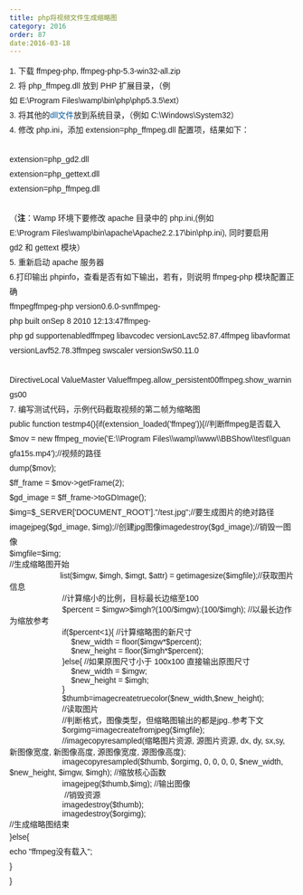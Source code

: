 ```yaml
---
title: php将视频文件生成缩略图
category: 2016
order: 87
date:2016-03-18
---
```

 <div class="bct fc05 fc11 nbw-blog ztag"><p style="margin-top: 0px; margin-bottom: 0px; font-family: Tahoma, Arial, Helvetica, sans-serif, SimSun; line-height: 26px;"   >1.&nbsp;下载&nbsp;ffmpeg-php,&nbsp;ffmpeg-php-5.3-win32-all.zip<br></p><p style="margin-top: 0px; margin-bottom: 0px; font-family: Tahoma, Arial, Helvetica, sans-serif, SimSun; line-height: 26px;"   >2.&nbsp;将&nbsp;php_ffmpeg.dll&nbsp;放到&nbsp;PHP&nbsp;扩展目录，（例如&nbsp;E:\Program&nbsp;Files\wamp\bin\php\php5.3.5\ext）<br></p><p style="margin-top: 0px; margin-bottom: 0px; font-family: Tahoma, Arial, Helvetica, sans-serif, SimSun; line-height: 26px;"   >3.&nbsp;将其他的<a style="color: rgb(0, 85, 153); text-decoration: none;" target="_blank" rel="nofollow" href="http://wenwen.soso.com/z/Search.e?sp=Sdll%E6%96%87%E4%BB%B6&amp;ch=w.search.yjjlink&amp;cid=w.search.yjjlink"   >dll文件</a>放到系统目录，（例如&nbsp;C:\Windows\System32）<br></p><p style="margin-top: 0px; margin-bottom: 0px; font-family: Tahoma, Arial, Helvetica, sans-serif, SimSun; line-height: 26px;"   >4.&nbsp;修改&nbsp;php.ini，添加&nbsp;extension=php_ffmpeg.dll&nbsp;配置项，结果如下：<br></p><p style="margin-top: 0px; margin-bottom: 0px; font-family: Tahoma, Arial, Helvetica, sans-serif, SimSun; line-height: 26px;"   ><br>extension=php_gd2.dll<br>extension=php_gettext.dll<br>extension=php_ffmpeg.dll<br><br></p><p style="margin-top: 0px; margin-bottom: 0px; font-family: Tahoma, Arial, Helvetica, sans-serif, SimSun; line-height: 26px;"   >（<strong>注</strong>：Wamp&nbsp;环境下要修改&nbsp;apache&nbsp;目录中的&nbsp;php.ini,(例如E:\Program&nbsp;Files\wamp\bin\apache\Apache2.2.17\bin\php.ini),&nbsp;同时要启用gd2&nbsp;和&nbsp;gettext&nbsp;模块）<br></p><p style="margin-top: 0px; margin-bottom: 0px; font-family: Tahoma, Arial, Helvetica, sans-serif, SimSun; line-height: 26px;"   >5.&nbsp;重新启动&nbsp;apache&nbsp;服务器<br></p><p style="margin-top: 0px; margin-bottom: 0px; font-family: Tahoma, Arial, Helvetica, sans-serif, SimSun; line-height: 26px;"   >6.打印输出&nbsp;phpinfo，查看是否有如下输出，若有，则说明&nbsp;ffmpeg-php&nbsp;模块配置正确<br>ffmpegffmpeg-php&nbsp;version0.6.0-svnffmpeg-php&nbsp;built&nbsp;onSep&nbsp;8&nbsp;2010&nbsp;12:13:47ffmpeg-php&nbsp;gd&nbsp;supportenabledffmpeg&nbsp;libavcodec&nbsp;versionLavc52.87.4ffmpeg&nbsp;libavformat&nbsp;versionLavf52.78.3ffmpeg&nbsp;swscaler&nbsp;versionSwS0.11.0</p><p style="margin-top: 0px; margin-bottom: 0px; font-family: Tahoma, Arial, Helvetica, sans-serif, SimSun; line-height: 26px;"   >&nbsp;<br>DirectiveLocal&nbsp;ValueMaster&nbsp;Valueffmpeg.allow_persistent00ffmpeg.show_warnings00</p><p style="margin-top: 0px; margin-bottom: 0px; font-family: Tahoma, Arial, Helvetica, sans-serif, SimSun; line-height: 26px;"   >7.&nbsp;编写测试代码，示例代码截取视频的第二帧为缩略图<br>public&nbsp;function&nbsp;testmp4(){if(extension_loaded('ffmpeg')){//判断ffmpeg是否载入$mov&nbsp;=&nbsp;new&nbsp;ffmpeg_movie('E:\\Program&nbsp;Files\\wamp\\www\\BBShow\\test\\guangfa15s.mp4');//视频的路径</p><p style="margin-top: 0px; margin-bottom: 0px; font-family: Tahoma, Arial, Helvetica, sans-serif, SimSun; line-height: 26px;"   >dump($mov);</p><p style="margin-top: 0px; margin-bottom: 0px; font-family: Tahoma, Arial, Helvetica, sans-serif, SimSun; line-height: 26px;"   >$ff_frame&nbsp;=&nbsp;$mov-&gt;getFrame(2);</p><p style="margin-top: 0px; margin-bottom: 0px; font-family: Tahoma, Arial, Helvetica, sans-serif, SimSun; line-height: 26px;"   >$gd_image&nbsp;=&nbsp;$ff_frame-&gt;toGDImage();</p><p style="margin-top: 0px; margin-bottom: 0px; font-family: Tahoma, Arial, Helvetica, sans-serif, SimSun; line-height: 26px;"   >$img=$_SERVER['DOCUMENT_ROOT']."/test.jpg";//要生成图片的绝对路径imagejpeg($gd_image,&nbsp;$img);//创建jpg图像imagedestroy($gd_image);//销毁一图像</p><p style="margin-top: 0px; margin-bottom: 0px;"   ><font face="Tahoma, Arial, Helvetica, sans-serif, SimSun"   >$imgfile=$img;</font></p><p style="margin-top: 0px; margin-bottom: 0px;"   ><font face="Tahoma, Arial, Helvetica, sans-serif, SimSun"   >//生成缩略图开始</font></p><p style="margin-top: 0px; margin-bottom: 0px;"   ><font face="Tahoma, Arial, Helvetica, sans-serif, SimSun"   >&nbsp; &nbsp; &nbsp; &nbsp; &nbsp; &nbsp; &nbsp; &nbsp; &nbsp; &nbsp; &nbsp; &nbsp;list($imgw, $imgh, $imgt, $attr) = getimagesize($imgfile);//获取图片信息</font></p><p style="margin-top: 0px; margin-bottom: 0px;"   ><font face="Tahoma, Arial, Helvetica, sans-serif, SimSun"   >&nbsp; &nbsp; &nbsp; &nbsp; &nbsp; &nbsp; &nbsp; &nbsp; &nbsp; &nbsp; &nbsp; &nbsp; //计算缩小的比例，目标最长边缩至100</font></p><p style="margin-top: 0px; margin-bottom: 0px;"   ><font face="Tahoma, Arial, Helvetica, sans-serif, SimSun"   >&nbsp; &nbsp; &nbsp; &nbsp; &nbsp; &nbsp; &nbsp; &nbsp; &nbsp; &nbsp; &nbsp; &nbsp; $percent = $imgw&gt;$imgh?(100/$imgw):(100/$imgh); //以最长边作为缩放参考</font></p><p style="margin-top: 0px; margin-bottom: 0px;"   ><font face="Tahoma, Arial, Helvetica, sans-serif, SimSun"   >&nbsp; &nbsp; &nbsp; &nbsp; &nbsp; &nbsp; &nbsp; &nbsp; &nbsp; &nbsp; &nbsp; &nbsp; if($percent&lt;1){ //计算缩略图的新尺寸</font></p><p style="margin-top: 0px; margin-bottom: 0px;"   ><font face="Tahoma, Arial, Helvetica, sans-serif, SimSun"   >&nbsp; &nbsp; &nbsp; &nbsp; &nbsp; &nbsp; &nbsp; &nbsp; &nbsp; &nbsp; &nbsp; &nbsp; &nbsp; &nbsp; $new_width = floor($imgw*$percent);</font></p><p style="margin-top: 0px; margin-bottom: 0px;"   ><font face="Tahoma, Arial, Helvetica, sans-serif, SimSun"   >&nbsp; &nbsp; &nbsp; &nbsp; &nbsp; &nbsp; &nbsp; &nbsp; &nbsp; &nbsp; &nbsp; &nbsp; &nbsp; &nbsp; $new_height = floor($imgh*$percent);</font></p><p style="margin-top: 0px; margin-bottom: 0px;"   ><font face="Tahoma, Arial, Helvetica, sans-serif, SimSun"   >&nbsp; &nbsp; &nbsp; &nbsp; &nbsp; &nbsp; &nbsp; &nbsp; &nbsp; &nbsp; &nbsp; &nbsp; }else{ //如果原图尺寸小于 100x100 直接输出原图尺寸</font></p><p style="margin-top: 0px; margin-bottom: 0px;"   ><font face="Tahoma, Arial, Helvetica, sans-serif, SimSun"   >&nbsp; &nbsp; &nbsp; &nbsp; &nbsp; &nbsp; &nbsp; &nbsp; &nbsp; &nbsp; &nbsp; &nbsp; &nbsp; &nbsp; $new_width = $imgw;</font></p><p style="margin-top: 0px; margin-bottom: 0px;"   ><font face="Tahoma, Arial, Helvetica, sans-serif, SimSun"   >&nbsp; &nbsp; &nbsp; &nbsp; &nbsp; &nbsp; &nbsp; &nbsp; &nbsp; &nbsp; &nbsp; &nbsp; &nbsp; &nbsp; $new_height = $imgh;</font></p><p style="margin-top: 0px; margin-bottom: 0px;"   ><font face="Tahoma, Arial, Helvetica, sans-serif, SimSun"   >&nbsp; &nbsp; &nbsp; &nbsp; &nbsp; &nbsp; &nbsp; &nbsp; &nbsp; &nbsp; &nbsp; &nbsp; }</font></p><p style="margin-top: 0px; margin-bottom: 0px;"   ><font face="Tahoma, Arial, Helvetica, sans-serif, SimSun"   >&nbsp; &nbsp; &nbsp; &nbsp; &nbsp; &nbsp; &nbsp; &nbsp; &nbsp; &nbsp; &nbsp; &nbsp; $thumb=imagecreatetruecolor($new_width,$new_height); &nbsp; &nbsp; &nbsp; &nbsp;&nbsp;</font></p><p style="margin-top: 0px; margin-bottom: 0px;"   ><font face="Tahoma, Arial, Helvetica, sans-serif, SimSun"   >&nbsp; &nbsp; &nbsp; &nbsp; &nbsp; &nbsp; &nbsp; &nbsp; &nbsp; &nbsp; &nbsp; &nbsp; //读取图片</font></p><p style="margin-top: 0px; margin-bottom: 0px;"   ><font face="Tahoma, Arial, Helvetica, sans-serif, SimSun"   >&nbsp; &nbsp; &nbsp; &nbsp; &nbsp; &nbsp; &nbsp; &nbsp; &nbsp; &nbsp; &nbsp; &nbsp; //判断格式，图像类型，但缩略图输出的都是jpg..参考下文</font></p><p style="margin-top: 0px; margin-bottom: 0px;"   ><font face="Tahoma, Arial, Helvetica, sans-serif, SimSun"   >&nbsp; &nbsp; &nbsp; &nbsp; &nbsp; &nbsp; &nbsp; &nbsp; &nbsp; &nbsp; &nbsp; &nbsp; $orgimg=imagecreatefromjpeg($imgfile);</font></p><p style="margin-top: 0px; margin-bottom: 0px;"   ><font face="Tahoma, Arial, Helvetica, sans-serif, SimSun"   >&nbsp; &nbsp; &nbsp; &nbsp; &nbsp; &nbsp; &nbsp; &nbsp; &nbsp; &nbsp; &nbsp; &nbsp; //imagecopyresampled(缩略图片资源, 源图片资源, dx, dy, sx,sy, 新图像宽度, 新图像高度, 源图像宽度, 源图像高度);</font></p><p style="margin-top: 0px; margin-bottom: 0px;"   ><font face="Tahoma, Arial, Helvetica, sans-serif, SimSun"   >&nbsp; &nbsp; &nbsp; &nbsp; &nbsp; &nbsp; &nbsp; &nbsp; &nbsp; &nbsp; &nbsp; &nbsp; imagecopyresampled($thumb, $orgimg, 0, 0, 0, 0, $new_width, $new_height, $imgw, $imgh); //缩放核心函数 &nbsp; &nbsp; &nbsp; &nbsp; &nbsp; &nbsp; &nbsp; &nbsp; &nbsp; &nbsp; &nbsp; &nbsp;</font></p><p style="margin-top: 0px; margin-bottom: 0px;"   ><font face="Tahoma, Arial, Helvetica, sans-serif, SimSun"   >&nbsp; &nbsp; &nbsp; &nbsp; &nbsp; &nbsp; &nbsp; &nbsp; &nbsp; &nbsp; &nbsp; &nbsp; imagejpeg($thumb,$img); //输出图像</font></p><p style="margin-top: 0px; margin-bottom: 0px;"   ><font face="Tahoma, Arial, Helvetica, sans-serif, SimSun"   >&nbsp; &nbsp; &nbsp; &nbsp; &nbsp; &nbsp; &nbsp; &nbsp; &nbsp; &nbsp; &nbsp; &nbsp; &nbsp;//销毁资源 &nbsp;&nbsp;</font></p><p style="margin-top: 0px; margin-bottom: 0px;"   ><font face="Tahoma, Arial, Helvetica, sans-serif, SimSun"   >&nbsp; &nbsp; &nbsp; &nbsp; &nbsp; &nbsp; &nbsp; &nbsp; &nbsp; &nbsp; &nbsp; &nbsp; imagedestroy($thumb);</font></p><p style="margin-top: 0px; margin-bottom: 0px;"   ><font face="Tahoma, Arial, Helvetica, sans-serif, SimSun"   >&nbsp; &nbsp; &nbsp; &nbsp; &nbsp; &nbsp; &nbsp; &nbsp; &nbsp; &nbsp; &nbsp; &nbsp; imagedestroy($orgimg);</font></p><p style="margin-top: 0px; margin-bottom: 0px;"   ><font face="Tahoma, Arial, Helvetica, sans-serif, SimSun"   >//生成缩略图结束</font></p><p style="margin-top: 0px; margin-bottom: 0px; font-family: Tahoma, Arial, Helvetica, sans-serif, SimSun; line-height: 26px;"   >}else{</p><p style="margin-top: 0px; margin-bottom: 0px; font-family: Tahoma, Arial, Helvetica, sans-serif, SimSun; line-height: 26px;"   >echo&nbsp;"ffmpeg没有载入";</p><p style="margin-top: 0px; margin-bottom: 0px; font-family: Tahoma, Arial, Helvetica, sans-serif, SimSun; line-height: 26px;"   >}</p><p style="margin-top: 0px; margin-bottom: 0px; font-family: Tahoma, Arial, Helvetica, sans-serif, SimSun; line-height: 26px;"   >}&nbsp;&nbsp;</p><p style="margin-top: 0px; margin-bottom: 0px; font-family: Tahoma, Arial, Helvetica, sans-serif, SimSun; line-height: 26px;"   ><br></p><wbr></div>